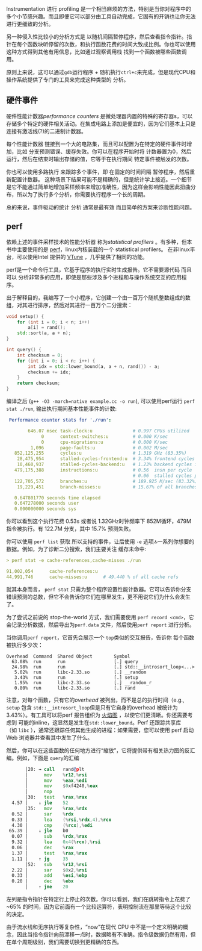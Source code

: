 
Instrumentation 进行 profiling 是一个相当麻烦的方法，特别是当你对程序中的多个小节感兴趣。而且即便它可以部分由工具自动完成，它固有的开销也让你无法进行更细致的分析。

另一种侵入性比较小的分析方式是 以随机间隔暂停程序，然后查看指令指针。指针在每个函数块听停留的次数，和执行函数花费的时间大致成比例。你也可以使用这种方式得到其他有用信息，比如通过观察调用栈 找到一个函数被哪些函数调用。

原则上来说，这可以通过`gdb`运行程序 + 随机执行`ctrl+c`来完成，但是现代CPU和操作系统提供了专门的工具来完成这种类型的 分析。
## 硬件事件

硬件性能计数器*performance counters*  是微处理器内置的特殊的寄存器s，可以存储多个特定的硬件相关活动。在集成电路上添加是便宜的，因为它们基本上只是连接有激活线(?)的二进制计数器。

每个性能计数器 链接到一个大的电路集，而且可以配置为在特定的硬件事件时增加，比如 分支预测错误、缓存失效。你可以在程序开始时将 计数器置为0，然后运行，然后在结束时输出存储的值，它等于在执行期间 特定事件被触发的次数。

你也可以使用多路执行 来跟踪多个事件，即 在固定的时间间隔 暂停程序，然后重新配置计数器。 这种场景下结果可能不是精确的，但是统计学上接近。一个细节是它不能通过简单地增加采样频率来增加准确性，因为这样会影响性能因此扭曲分布，所以为了执行多个分析，你需要执行程序一个长的周期。

总的来说，事件驱动的统计 分析 通常是最有效 而且简单的方案来诊断性能问题。

## perf

依赖上述的事件采样技术的性能分析器 称为*statistical profilers* 。有多种，但本书中主要使用的是 [perf](https://perf.wiki.kernel.org/)，linux内核装载的一个 statistical profilers。 在非linux平台，可以使用Intel 提供的  [VTune](https://software.intel.com/content/www/us/en/develop/tools/oneapi/components/vtune-profiler.html#gs.cuc0ks) ，几乎提供了相同的功能。

perf是一个命令行工具，它基于程序的执行实时生成报告。它不需要源代码 而且可以 分析非常多的应用，即使是那些涉及多个进程和与操作系统交互的应用程序。

出于解释目的，我编写了一个小程序，它创建一个由一百万个随机整数组成的数组，对其进行排序，然后对其进行一百万个二分搜索：

```c++
void setup() {
    for (int i = 0; i < n; i++)
        a[i] = rand();
    std::sort(a, a + n);
}

int query() {
    int checksum = 0;
    for (int i = 0; i < n; i++) {
        int idx = std::lower_bound(a, a + n, rand()) - a;
        checksum += idx;
    }
    return checksum;
}
```

编译之后 (`g++ -O3 -march=native example.cc -o run`), 可以使用perf运行 `perf stat ./run`, 输出执行期间基本性能事件的计数:

```yaml
 Performance counter stats for './run':

        646.07 msec task-clock:u               # 0.997 CPUs utilized          
             0      context-switches:u         # 0.000 K/sec                  
             0      cpu-migrations:u           # 0.000 K/sec                  
         1,096      page-faults:u              # 0.002 M/sec                  
   852,125,255      cycles:u                   # 1.319 GHz (83.35%)
    28,475,954      stalled-cycles-frontend:u  # 3.34% frontend cycles idle (83.30%)
    10,460,937      stalled-cycles-backend:u   # 1.23% backend cycles idle (83.28%)
   479,175,388      instructions:u             # 0.56  insn per cycle         
                                               # 0.06  stalled cycles per insn (83.28%)
   122,705,572      branches:u                 # 189.925 M/sec (83.32%)
    19,229,451      branch-misses:u            # 15.67% of all branches (83.47%)

   0.647801770 seconds time elapsed
   0.647278000 seconds user
   0.000000000 seconds sys
```


你可以看到这个执行花费 0.53s 或者说 1.32GHz时钟频率下 852M循环，479M指令被执行。有 122.7M  分支，其中 15.7% 预测失败。

你可以使用 `perf list` 获取 所以支持的事件，让后使用 `-e` 选项🔝一系列你想要的数据。例如，为了诊断二分搜索，我们主要关注 缓存未命中:

```yaml
> perf stat -e cache-references,cache-misses ./run

91,002,054      cache-references:u                                          
44,991,746      cache-misses:u      # 49.440 % of all cache refs
```

就其本身而言， `perf stat` 只需为整个程序设置性能计数器。它可以告诉你分支错误预测的总数，但它不会告诉你它们在哪里发生，更不用说它们为什么会发生了。

为了尝试之前说的 stop-the-world 方式，我们需要使用 `perf record <cmd>`，它会记录分析数据，然后导出为`perf.data` 文件，然后使用`perf report` 进行分析。

当你调用`perf report`，它首先会展示一个 `top`类似的交互报告，告诉你 每个函数被执行多少次：

```
Overhead  Command  Shared Object        Symbol
  63.08%  run      run                  [.] query
  24.98%  run      run                  [.] std::__introsort_loop<...>
   5.02%  run      libc-2.33.so         [.] __random
   3.43%  run      run                  [.] setup
   1.95%  run      libc-2.33.so         [.] __random_r
   0.80%  run      libc-2.33.so         [.] rand
```


注意，对每个函数，只有它的*overhead* 被列出，而不是总的执行时间（e.g., `setup` 包含 `std::__introsort_loop`但是只有它自身的overhead 被统计为  3.43%）。有工具可以将perf 报告组织为  [火焰图](https://www.brendangregg.com/flamegraphs.html) ，以使它们更清晰。你还需要考虑到 可能的inline，这显然是发生在`std::lower_bound`。Perf 还跟踪共享库（如 `libc` ），通常还跟踪任何其他生成的进程：如果需要，您可以使用 perf 启动 Web 浏览器并查看其中发生了什么。

然后，你可以在这些函数的任何地方进行“缩放”，它将提供带有相关热力图的反汇编。例如，下面是 `query`的汇编

```asm
       │20: → call   rand@plt
       │      mov    %r12,%rsi
       │      mov    %eax,%edi
       │      mov    $0xf4240,%eax
       │      nop    
       │30:   test   %rax,%rax
  4.57 │    ↓ jle    52
       │35:   mov    %rax,%rdx
  0.52 │      sar    %rdx
  0.33 │      lea    (%rsi,%rdx,4),%rcx
  4.30 │      cmp    (%rcx),%edi
 65.39 │    ↓ jle    b0
  0.07 │      sub    %rdx,%rax
  9.32 │      lea    0x4(%rcx),%rsi
  0.06 │      dec    %rax
  1.37 │      test   %rax,%rax
  1.11 │    ↑ jg     35
       │52:   sub    %r12,%rsi
  2.22 │      sar    $0x2,%rsi
  0.33 │      add    %esi,%ebp
  0.20 │      dec    %ebx
       │    ↑ jne    20
```

左列是指令指针在特定行上停止的次数。你可以看到，我们在跳转指令上花费了 ~65% 的时间，因为它前面有一个比较运算符，表明控制流在那里等待这个比较的决定。

由于流水线和无序执行等复杂性，“now”在现代 CPU 中不是一个定义明确的概念，因此当指令指针向前漂移一点时，数据略有不准确。指令级数据仍然有用，但在单个周期级别，我们需要切换到更精确的东西。